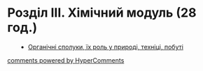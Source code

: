 <div id="hypercomments_widget" class="js-hypercomments-widget invisible"></div>

# Розділ III. Хімічний модуль (28 год.)

<ul>
        <ul type="disc">
            <li><a href="org_spoluky.md">Органічні сполуки, їх роль у природі, техніці, побуті</a></li>
        </ul>
</ul>

<div class="js-hypercomments-container">
<a href="http://hypercomments.com" class="hc-link" title="comments widget">comments powered by HyperComments</a>
</div>